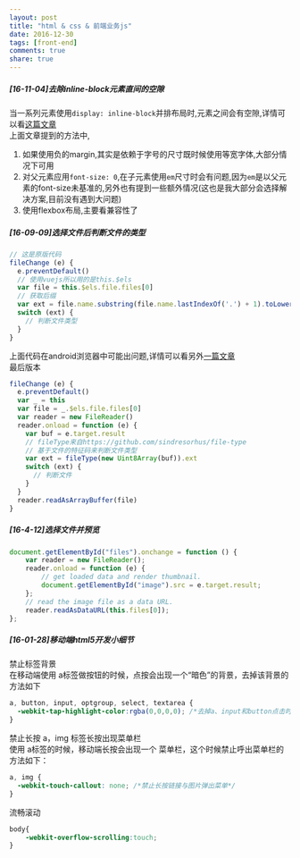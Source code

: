 ```yaml
---
layout: post
title: "html & css & 前端业务js"
date: 2016-12-30
tags: [front-end]
comments: true
share: true
---
```


##### [16-11-04]去除inline-block元素直间的空隙

当一系列元素使用`display: inline-block`并排布局时,元素之间会有空隙,详情可以看[这篇文章](https://css-tricks.com/fighting-the-space-between-inline-block-elements/)  
上面文章提到的方法中,

1. 如果使用负的margin,其实是依赖于字号的尺寸既时候使用等宽字体,大部分情况下可用
1. 对父元素应用`font-size: 0`,在子元素使用`em`尺寸时会有问题,因为`em`是以父元素的font-size未基准的,另外也有提到一些额外情况(这也是我大部分会选择解决方案,目前没有遇到大问题)
1. 使用flexbox布局,主要看兼容性了

##### [16-09-09]选择文件后判断文件的类型

```js
// 这是原版代码
fileChange (e) {
  e.preventDefault()
  // 使用vuejs所以用的是this.$els
  var file = this.$els.file.files[0]
  // 获取后缀
  var ext = file.name.substring(file.name.lastIndexOf('.') + 1).toLowerCase()
  switch (ext) {
    // 判断文件类型
  }
}
```

上面代码在android浏览器中可能出问题,详情可以看另外[一篇文章](/2016-09-09/get-file-type-in-android-moblie-browser/)  
最后版本

```js
fileChange (e) {
  e.preventDefault()
  var _ = this
  var file = _.$els.file.files[0]
  var reader = new FileReader()
  reader.onload = function (e) {
    var buf = e.target.result
    // fileType来自https://github.com/sindresorhus/file-type
    // 基于文件的特征码来判断文件类型
    var ext = fileType(new Uint8Array(buf)).ext
    switch (ext) {
      // 判断文件
    }
  }
  reader.readAsArrayBuffer(file)
}
```

##### [16-4-12]选择文件并预览

```javascript
document.getElementById("files").onchange = function () {
    var reader = new FileReader();
    reader.onload = function (e) {
        // get loaded data and render thumbnail.
        document.getElementById("image").src = e.target.result;
    };
    // read the image file as a data URL.
    reader.readAsDataURL(this.files[0]);
};
```


##### [16-01-28]移动端html5开发小细节

禁止标签背景  
在移动端使用 a标签做按钮的时候，点按会出现一个“暗色”的背景，去掉该背景的方法如下

```css
a, button, input, optgroup, select, textarea {
  -webkit-tap-highlight-color:rgba(0,0,0,0); /*去掉a、input和button点击时的蓝色外边框和灰色半透明背景*/
}
```

禁止长按 a，img 标签长按出现菜单栏  
使用 a标签的时候，移动端长按会出现一个 菜单栏，这个时候禁止呼出菜单栏的方法如下：

```css
a, img {
  -webkit-touch-callout: none; /*禁止长按链接与图片弹出菜单*/
}
```

流畅滚动

```css
body{
    -webkit-overflow-scrolling:touch;
}
```
